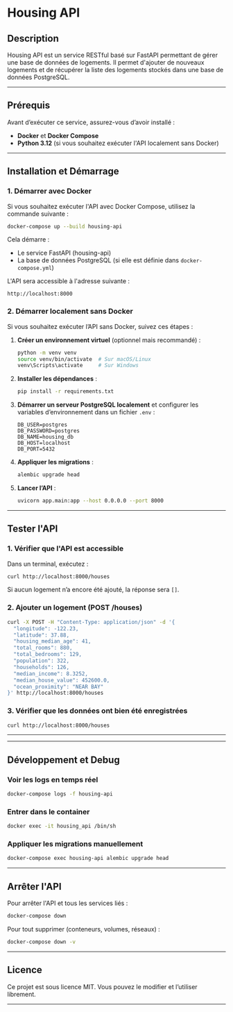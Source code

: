 # Housing API

## Description

Housing API est un service RESTful basé sur FastAPI permettant de gérer une base de données de logements.
Il permet d'ajouter de nouveaux logements et de récupérer la liste des logements stockés dans une base de données PostgreSQL.

---

## Prérequis

Avant d’exécuter ce service, assurez-vous d’avoir installé :

- **Docker** et **Docker Compose**
- **Python 3.12** (si vous souhaitez exécuter l'API localement sans Docker)

---

## Installation et Démarrage

### 1. Démarrer avec Docker

Si vous souhaitez exécuter l'API avec Docker Compose, utilisez la commande suivante :

```bash
docker-compose up --build housing-api
```

Cela démarre :

- Le service FastAPI (housing-api)
- La base de données PostgreSQL (si elle est définie dans `docker-compose.yml`)

L'API sera accessible à l'adresse suivante :

```
http://localhost:8000
```

### 2. Démarrer localement sans Docker

Si vous souhaitez exécuter l’API sans Docker, suivez ces étapes :

1. **Créer un environnement virtuel** (optionnel mais recommandé) :

   ```bash
   python -m venv venv
   source venv/bin/activate  # Sur macOS/Linux
   venv\Scripts\activate     # Sur Windows
   ```

2. **Installer les dépendances** :

   ```bash
   pip install -r requirements.txt
   ```

3. **Démarrer un serveur PostgreSQL localement** et configurer les variables d’environnement dans un fichier `.env` :

   ```
   DB_USER=postgres
   DB_PASSWORD=postgres
   DB_NAME=housing_db
   DB_HOST=localhost
   DB_PORT=5432
   ```

4. **Appliquer les migrations** :

   ```bash
   alembic upgrade head
   ```

5. **Lancer l’API** :

   ```bash
   uvicorn app.main:app --host 0.0.0.0 --port 8000
   ```

---

## Tester l'API

### 1. Vérifier que l'API est accessible

Dans un terminal, exécutez :

```bash
curl http://localhost:8000/houses
```

Si aucun logement n’a encore été ajouté, la réponse sera `[]`.

### 2. Ajouter un logement (POST /houses)

```bash
curl -X POST -H "Content-Type: application/json" -d '{
  "longitude": -122.23,
  "latitude": 37.88,
  "housing_median_age": 41,
  "total_rooms": 880,
  "total_bedrooms": 129,
  "population": 322,
  "households": 126,
  "median_income": 8.3252,
  "median_house_value": 452600.0,
  "ocean_proximity": "NEAR BAY"
}' http://localhost:8000/houses
```

### 3. Vérifier que les données ont bien été enregistrées

```bash
curl http://localhost:8000/houses
```

---


---

## Développement et Debug

### Voir les logs en temps réel

```bash
docker-compose logs -f housing-api
```

### Entrer dans le container

```bash
docker exec -it housing_api /bin/sh
```

### Appliquer les migrations manuellement

```bash
docker-compose exec housing-api alembic upgrade head
```

---

## Arrêter l'API

Pour arrêter l'API et tous les services liés :

```bash
docker-compose down
```

Pour tout supprimer (conteneurs, volumes, réseaux) :

```bash
docker-compose down -v
```

---

## Licence

Ce projet est sous licence MIT. Vous pouvez le modifier et l’utiliser librement.

---
